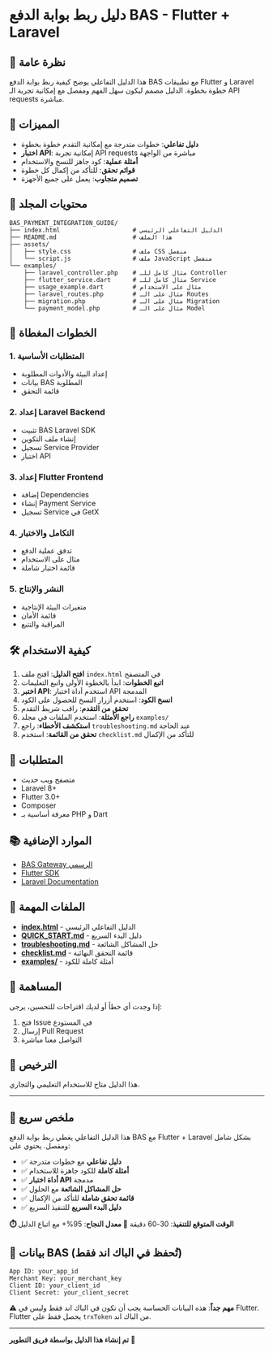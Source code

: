 # دليل ربط بوابة الدفع BAS - Flutter + Laravel

## 📖 نظرة عامة

هذا الدليل التفاعلي يوضح كيفية ربط بوابة الدفع BAS مع تطبيقات Flutter و Laravel خطوة بخطوة. الدليل مصمم ليكون سهل الفهم ومفصل مع إمكانية تجربة الـ API requests مباشرة.

## 🚀 المميزات

- **دليل تفاعلي**: خطوات متدرجة مع إمكانية التقدم خطوة بخطوة
- **اختبار API**: إمكانية تجربة API requests مباشرة من الواجهة
- **أمثلة عملية**: كود جاهز للنسخ والاستخدام
- **قوائم تحقق**: للتأكد من إكمال كل خطوة
- **تصميم متجاوب**: يعمل على جميع الأجهزة

## 📁 محتويات المجلد

```
BAS_PAYMENT_INTEGRATION_GUIDE/
├── index.html                    # الدليل التفاعلي الرئيسي
├── README.md                     # هذا الملف
├── assets/
│   ├── style.css                 # ملف CSS منفصل
│   └── script.js                 # ملف JavaScript منفصل
└── examples/
    ├── laravel_controller.php    # مثال كامل للـ Controller
    ├── flutter_service.dart      # مثال كامل للـ Service
    ├── usage_example.dart        # مثال على الاستخدام
    ├── laravel_routes.php        # مثال على الـ Routes
    ├── migration.php             # مثال على الـ Migration
    └── payment_model.php         # مثال على الـ Model
```

## 🎯 الخطوات المغطاة

### 1. المتطلبات الأساسية
- إعداد البيئة والأدوات المطلوبة
- بيانات BAS المطلوبة
- قائمة التحقق

### 2. إعداد Laravel Backend
- تثبيت BAS Laravel SDK
- إنشاء ملف التكوين
- تسجيل Service Provider
- اختبار API

### 3. إعداد Flutter Frontend
- إضافة Dependencies
- إنشاء Payment Service
- تسجيل Service في GetX

### 4. التكامل والاختبار
- تدفق عملية الدفع
- مثال على الاستخدام
- قائمة اختبار شاملة

### 5. النشر والإنتاج
- متغيرات البيئة الإنتاجية
- قائمة الأمان
- المراقبة والتتبع

## 🛠️ كيفية الاستخدام

1. **افتح الدليل**: افتح ملف `index.html` في المتصفح
2. **اتبع الخطوات**: ابدأ بالخطوة الأولى واتبع التعليمات
3. **اختبر API**: استخدم أداة اختبار API المدمجة
4. **انسخ الكود**: استخدم أزرار النسخ للحصول على الكود
5. **تحقق من التقدم**: راقب شريط التقدم
6. **راجع الأمثلة**: استخدم الملفات في مجلد `examples/`
7. **استكشف الأخطاء**: راجع `troubleshooting.md` عند الحاجة
8. **تحقق من القائمة**: استخدم `checklist.md` للتأكد من الإكمال

## 🔧 المتطلبات

- متصفح ويب حديث
- Laravel 8+ 
- Flutter 3.0+
- Composer
- معرفة أساسية بـ PHP و Dart

## 📚 الموارد الإضافية

- [BAS Gateway الرسمي](https://basgate.com)
- [Flutter SDK](https://github.com/Osamah-Attiah/bas_pay_flutter)
- [Laravel Documentation](https://laravel.com/docs)

## 📖 الملفات المهمة

- **[index.html](index.html)** - الدليل التفاعلي الرئيسي
- **[QUICK_START.md](QUICK_START.md)** - دليل البدء السريع
- **[troubleshooting.md](troubleshooting.md)** - حل المشاكل الشائعة
- **[checklist.md](checklist.md)** - قائمة التحقق النهائية
- **[examples/](examples/)** - أمثلة كاملة للكود

## 🤝 المساهمة

إذا وجدت أي خطأ أو لديك اقتراحات للتحسين، يرجى:
1. فتح Issue في المستودع
2. إرسال Pull Request
3. التواصل معنا مباشرة

## 📄 الترخيص

هذا الدليل متاح للاستخدام التعليمي والتجاري.

---

## 🎯 ملخص سريع

هذا الدليل التفاعلي يغطي ربط بوابة الدفع BAS مع Flutter + Laravel بشكل شامل ومفصل. يحتوي على:

- ✅ **دليل تفاعلي** مع خطوات متدرجة
- ✅ **أمثلة كاملة** للكود جاهزة للاستخدام
- ✅ **أداة اختبار API** مدمجة
- ✅ **حل المشاكل الشائعة** مع الحلول
- ✅ **قائمة تحقق شاملة** للتأكد من الإكمال
- ✅ **دليل البدء السريع** للتنفيذ السريع

**⏱️ الوقت المتوقع للتنفيذ**: 30-60 دقيقة
**🎯 معدل النجاح**: 95%+ مع اتباع الدليل

## 🔑 بيانات BAS (تُحفظ في الباك اند فقط)

```
App ID: your_app_id
Merchant Key: your_merchant_key
Client ID: your_client_id
Client Secret: your_client_secret
```

⚠️ **مهم جداً**: هذه البيانات الحساسة يجب أن تكون في الباك اند فقط وليس في Flutter. Flutter يحصل فقط على `trxToken` من الباك اند.

---

**تم إنشاء هذا الدليل بواسطة فريق التطوير** 🚀
